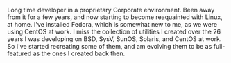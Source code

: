Long time developer in a proprietary Corporate environment.  Been away
from it for a few years, and now starting to become reaquainted with
Linux, at home.  I've installed Fedora, which is somewhat new to me,
as we were using CentOS at work.  I miss the collection of utilities I
created over the 26 years I was developing on BSD, SysV, SunOS, Solaris,
and CentOS at work.  So I've started recreating some of them, and am
evolving them to be as full-featured as the ones I created back then.
